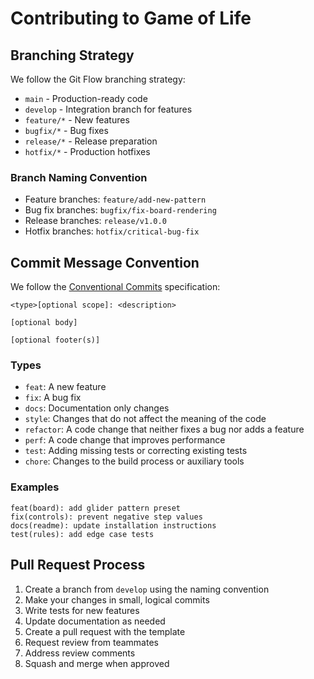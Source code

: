 # Contributing to Game of Life

## Branching Strategy

We follow the Git Flow branching strategy:

- `main` - Production-ready code
- `develop` - Integration branch for features
- `feature/*` - New features
- `bugfix/*` - Bug fixes
- `release/*` - Release preparation
- `hotfix/*` - Production hotfixes

### Branch Naming Convention
- Feature branches: `feature/add-new-pattern`
- Bug fix branches: `bugfix/fix-board-rendering`
- Release branches: `release/v1.0.0`
- Hotfix branches: `hotfix/critical-bug-fix`

## Commit Message Convention

We follow the [Conventional Commits](https://www.conventionalcommits.org/) specification:

```
<type>[optional scope]: <description>

[optional body]

[optional footer(s)]
```

### Types
- `feat`: A new feature
- `fix`: A bug fix
- `docs`: Documentation only changes
- `style`: Changes that do not affect the meaning of the code
- `refactor`: A code change that neither fixes a bug nor adds a feature
- `perf`: A code change that improves performance
- `test`: Adding missing tests or correcting existing tests
- `chore`: Changes to the build process or auxiliary tools

### Examples
```
feat(board): add glider pattern preset
fix(controls): prevent negative step values
docs(readme): update installation instructions
test(rules): add edge case tests
```

## Pull Request Process

1. Create a branch from `develop` using the naming convention
2. Make your changes in small, logical commits
3. Write tests for new features
4. Update documentation as needed
5. Create a pull request with the template
6. Request review from teammates
7. Address review comments
8. Squash and merge when approved